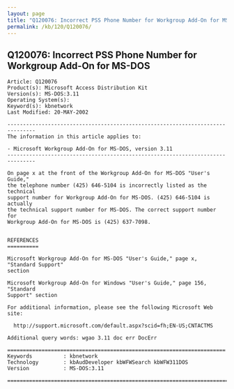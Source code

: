 ```yaml
---
layout: page
title: "Q120076: Incorrect PSS Phone Number for Workgroup Add-On for MS-DOS"
permalink: /kb/120/Q120076/
---
```


## Q120076: Incorrect PSS Phone Number for Workgroup Add-On for MS-DOS

	Article: Q120076
	Product(s): Microsoft Access Distribution Kit
	Version(s): MS-DOS:3.11
	Operating System(s): 
	Keyword(s): kbnetwork
	Last Modified: 20-MAY-2002
	
	-------------------------------------------------------------------------------
	The information in this article applies to:
	
	- Microsoft Workgroup Add-On for MS-DOS, version 3.11 
	-------------------------------------------------------------------------------
	
	On page x at the front of the Workgroup Add-On for MS-DOS "User's Guide,"
	the telephone number (425) 646-5104 is incorrectly listed as the technical
	support number for Workgroup Add-On for MS-DOS. (425) 646-5104 is actually
	the technical support number for MS-DOS. The correct support number for
	Workgroup Add-On for MS-DOS is (425) 637-7098.
	
	
	REFERENCES
	==========
	
	Microsoft Workgroup Add-On for MS-DOS "User's Guide," page x, "Standard Support"
	section
	
	Microsoft Workgroup Add-On for Windows "User's Guide," page 156, "Standard
	Support" section
	
	For additional information, please see the following Microsoft Web site:
	
	  http://support.microsoft.com/default.aspx?scid=fh;EN-US;CNTACTMS
	
	Additional query words: wgao 3.11 doc err DocErr
	
	======================================================================
	Keywords          : kbnetwork 
	Technology        : kbAudDeveloper kbWFWSearch kbWFW311DOS
	Version           : MS-DOS:3.11
	
	=============================================================================
	
